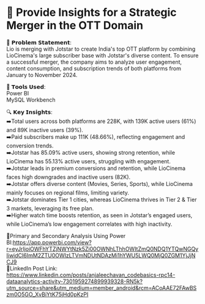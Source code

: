 # 🎥 Provide Insights for a Strategic Merger in the OTT Domain

🤔 𝗣𝗿𝗼𝗯𝗹𝗲𝗺 𝗦𝘁𝗮𝘁𝗲𝗺𝗲𝗻𝘁: <br>
Lio is merging with Jotstar to create India's top OTT platform by combining LioCinema's large subscriber base with Jotstar's diverse content. 
To ensure a successful merger, the company aims to analyze user engagement, content consumption, and subscription trends of both platforms from January to November 2024.

🔧 𝗧𝗼𝗼𝗹𝘀 𝗨𝘀𝗲𝗱: <br>
Power BI <br>
MySQL Workbench <br>

🔍 𝗞𝗲𝘆 𝗜𝗻𝘀𝗶𝗴𝗵𝘁𝘀:<br>
➡️Total users across both platforms are 228K, with 139K active users (61%) and 89K inactive users (39%). <br>
➡️Paid subscribers make up 111K (48.66%), reflecting engagement and conversion trends.<br>
➡️Jotstar has 85.09% active users, showing strong retention, while LioCinema has 55.13% active users, struggling with engagement.<br>
➡️Jotstar leads in premium conversions and retention, while LioCinema faces high downgrades and inactive users (82K).<br>
➡️Jotstar offers diverse content (Movies, Series, Sports), while LioCinema mainly focuses on regional films, limiting variety.<br>
➡️Jotstar dominates Tier 1 cities, whereas LioCinema thrives in Tier 2 & Tier 3 markets, leveraging its free plan.<br>
➡️Higher watch time boosts retention, as seen in Jotstar’s engaged users, while LioCinema’s low engagement correlates with high inactivity.<br>

🔗Primary and Secondary Analysis Using Power BI:https://app.powerbi.com/view?r=eyJrIjoiOWFhYTZjNWYtNzk5Zi00OWNhLThhOWItZmQ0NDQ1YTQwNGQyIiwidCI6ImM2ZTU0OWIzLTVmNDUtNDAzMi1hYWU5LWQ0MjQ0ZGM1YjJjNCJ9  <br>
🔗LinkedIn Post Link: https://www.linkedin.com/posts/anjaleechavan_codebasics-rpc14-dataanalytics-activity-7301959274899939328-RN5k?utm_source=share&utm_medium=member_android&rcm=ACoAAE72FAwBSzm0O5GO_XvBiYtK75jHd0pKzPI              <br>
